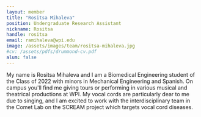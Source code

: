 ```yaml
---
layout: member
title: "Rositsa Mihaleva"
position: Undergraduate Research Assistant
nickname: Rositsa
handle: rositsa
email: ramihaleva@wpi.edu
image: /assets/images/team/rositsa-mihaleva.jpg
#cv: /assets/pdfs/drummond-cv.pdf
alum: false
---
```

My name is Rositsa Mihaleva and I am a Biomedical Engineering student of the Class of 2022 with minors in Mechanical Engineering and Spanish. On campus you'll find me giving tours or performing in various musical and theatrical productions at WPI. My vocal cords are particularly dear to me due to singing, and I am excited to work with the interdisciplinary team in the Comet Lab on the SCREAM project which targets vocal cord diseases.
